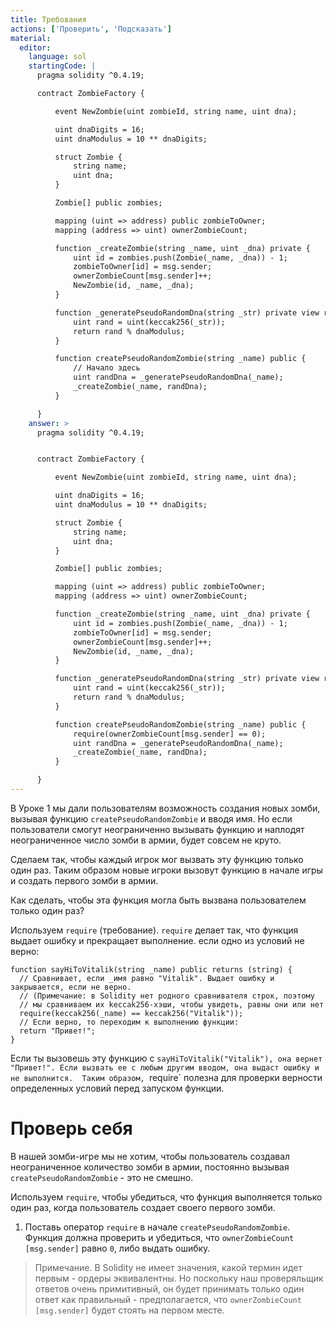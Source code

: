 ```yaml
---
title: Требования
actions: ['Проверить', 'Подсказать']
material:
  editor:
    language: sol
    startingCode: |
      pragma solidity ^0.4.19;

      contract ZombieFactory {

          event NewZombie(uint zombieId, string name, uint dna);

          uint dnaDigits = 16;
          uint dnaModulus = 10 ** dnaDigits;

          struct Zombie {
              string name;
              uint dna;
          }

          Zombie[] public zombies;

          mapping (uint => address) public zombieToOwner;
          mapping (address => uint) ownerZombieCount;

          function _createZombie(string _name, uint _dna) private {
              uint id = zombies.push(Zombie(_name, _dna)) - 1;
              zombieToOwner[id] = msg.sender;
              ownerZombieCount[msg.sender]++;
              NewZombie(id, _name, _dna);
          }

          function _generatePseudoRandomDna(string _str) private view returns (uint) {
              uint rand = uint(keccak256(_str));
              return rand % dnaModulus;
          }

          function createPseudoRandomZombie(string _name) public {
              // Начало здесь
              uint randDna = _generatePseudoRandomDna(_name);
              _createZombie(_name, randDna);
          }

      }
    answer: >
      pragma solidity ^0.4.19;


      contract ZombieFactory {

          event NewZombie(uint zombieId, string name, uint dna);

          uint dnaDigits = 16;
          uint dnaModulus = 10 ** dnaDigits;

          struct Zombie {
              string name;
              uint dna;
          }

          Zombie[] public zombies;

          mapping (uint => address) public zombieToOwner;
          mapping (address => uint) ownerZombieCount;

          function _createZombie(string _name, uint _dna) private {
              uint id = zombies.push(Zombie(_name, _dna)) - 1;
              zombieToOwner[id] = msg.sender;
              ownerZombieCount[msg.sender]++;
              NewZombie(id, _name, _dna);
          }

          function _generatePseudoRandomDna(string _str) private view returns (uint) {
              uint rand = uint(keccak256(_str));
              return rand % dnaModulus;
          }

          function createPseudoRandomZombie(string _name) public {
              require(ownerZombieCount[msg.sender] == 0);
              uint randDna = _generatePseudoRandomDna(_name);
              _createZombie(_name, randDna);
          }

      }
---
```


В Уроке 1 мы дали пользователям возможность создания новых зомби, вызывая функцию `createPseudoRandomZombie` и вводя имя. Но если пользователи смогут неограниченно вызывать функцию и наплодят неограниченное число зомби в армии, будет совсем не круто.

Сделаем так, чтобы каждый игрок мог вызвать эту функцию только один раз. Таким образом новые игроки вызовут функцию в начале игры и создать первого зомби в армии.

Как сделать, чтобы эта функция могла быть вызвана пользователем только один раз?

Используем `require` (требование). `require` делает так, что функция выдает ошибку и прекращает выполнение. если одно из условий не верно: 

```
function sayHiToVitalik(string _name) public returns (string) {
  // Сравнивает, если _имя равно "Vitalik". Выдает ошибку и закрывается, если не верно.
  // (Примечание: в Solidity нет родного сравнивателя строк, поэтому
  // мы сравниваем их keccak256-хэши, чтобы увидеть, равны они или нет
  require(keccak256(_name) == keccak256("Vitalik"));
  // Если верно, то переходим к выполнению функции:
  return "Привет!";
}
```

Если ты вызовешь эту функцию с `sayHiToVitalik("Vitalik"), она вернет "Привет!". Если вызвать ее с любым другим вводом, она выдаст ошибку и не выполнится. 
Таким образом, `require` полезна для проверки верности определенных условий перед запуском функции. 

# Проверь себя

В нашей зомби-игре мы не хотим, чтобы пользователь создавал неограниченное количество зомби в  армии, постоянно вызывая `createPseudoRandomZombie` - это не смешно.

Используем `require`, чтобы убедиться, что функция выполняется только один раз, когда пользователь создает своего первого зомби.

1. Поставь оператор `require` в начале `createPseudoRandomZombie`. Функция должна проверить и убедиться, что `ownerZombieCount [msg.sender]` равно `0`, либо выдать ошибку.

> Примечание. В Solidity не имеет значения, какой термин идет первым - ордеры эквивалентны. Но поскольку наш проверяльщик ответов очень примитивный, он будет принимать только один ответ как правильный - предполагается, что `ownerZombieCount [msg.sender]` будет стоять на первом месте.
